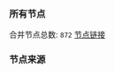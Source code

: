 ### 所有节点
合并节点总数: `872`
[节点链接](https://raw.githubusercontent.com/rzhy1/11/master/sub/sub_merge_base64.txt)

### 节点来源
